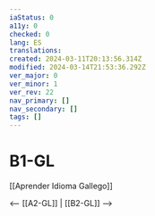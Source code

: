 ```yaml
---
iaStatus: 0
a11y: 0
checked: 0
lang: ES
translations: 
created: 2024-03-11T20:13:56.314Z
modified: 2024-03-14T21:53:36.292Z
ver_major: 0
ver_minor: 1
ver_rev: 22
nav_primary: []
nav_secondary: []
tags: []
---
```

# B1-GL

[[Aprender Idioma Gallego]]

<-- [[A2-GL]] | [[B2-GL]] -->